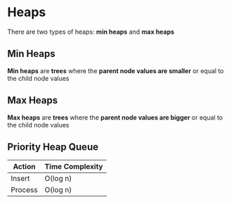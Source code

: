 # Heaps

There are two types of heaps: **min heaps** and **max heaps**

## Min Heaps

**Min heaps** are **trees** where the **parent node values are smaller** or equal to the child node values

## Max Heaps

**Max heaps** are **trees** where the **parent node values are bigger** or equal to the child node values

## Priority Heap Queue

Action | Time Complexity
--- | ---
Insert | O(log n)
Process | O(log n)
